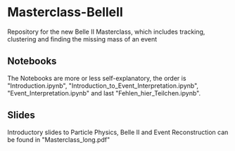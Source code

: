 # Masterclass-BelleII
Repository for the new Belle II Masterclass, which includes tracking, clustering and finding the missing mass of an event

## Notebooks
The Notebooks are more or less self-explanatory, the order is "Introduction.ipynb", "Introduction_to_Event_Interpretation.ipynb", 
"Event_Interpretation.ipynb" and last "Fehlen_hier_Teilchen.ipynb".

## Slides
Introductory slides to Particle Physics, Belle II and Event Reconstruction can be found in "Masterclass_long.pdf"
